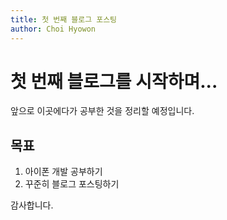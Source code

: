 ```yaml
---
title: 첫 번째 블로그 포스팅
author: Choi Hyowon
---
```


# 첫 번째 블로그를 시작하며...

앞으로 이곳에다가 공부한 것을 정리할 예정입니다.

## 목표
1. 아이폰 개발 공부하기
2. 꾸준히 블로그 포스팅하기

감사합니다.
